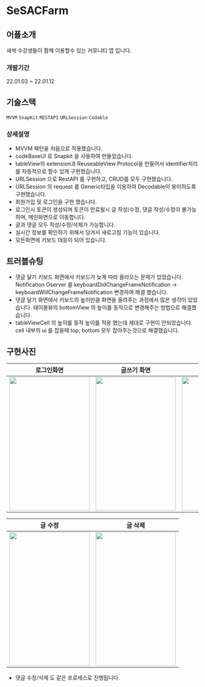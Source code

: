 # SeSACFarm
## 어플소개
새싹 수강생들이 함께 이용할수 있는 커뮤니티 앱 입니다.
### 개발기간
22.01.03 ~ 22.01.12

## 기술스택
`MVVM` `SnapKit` `RESTAPI` `URLSession` `Codable`
### 상세설명
- MVVM 패턴을 처음으로 적용했습니다.
- codeBaseUI 로 Snapkit 을 사용하여 만들었습니다.
- tableView의 extension과 ReuseableView Protocol을 만들어서 identifier처리를 자동적으로 할수 있게 구현했습니다.
- URLSession 으로 RestAPI 를 구현하고, CRUD를 모두 구현했습니다.
- URLSession 의 request 를 Generic타입을 이용하여 Decodable이 용이하도록 구현했습니다.
- 회원가입 및 로그인을 구현 했습니다.
- 로그인시 토큰이 생성되며 토큰이 만료될시 글 작성/수정, 댓글 작성/수정이 불가능하며, 메인화면으로 이동합니다.
- 글과 댓글 모두 작성/수정/삭제가 가능합니다.
- 실시간 정보를 확인하기 위해서 당겨서 새로고침 기능이 있습니다.
- 모든화면에 키보드 대응이 되어 있습니다.

## 트러블슈팅
- 댓글 달기 키보드 화면에서 키보드가 늦게 따라 올라오는 문제가 있었습니다. Notification Oserver 를 keyboardDidChangeFrameNotification -> keyboardWillChangeFrameNotification 변경하여 해결 했습니다.
- 댓글 달기 화면에서 키보드의 높이만큼 화면을 올려주는 과정에서 많은 생각이 있었습니다. 테이블뷰의 bottomView 의 높이를 동적으로 변경해주는 방법으로 해결했습니다.
- tableViewCell 의 높이를 동적 높이를 적용 했는데 제대로 구현이 안되었습니다. cell 내부의 ui 를 잡을때 top, bottom 모두 잡아주는것으로 해결했습니다.

## 구현사진
|로그인화면|글쓰기 화면|댓글쓰기 화면|
|----|----|----|
|<img src="https://user-images.githubusercontent.com/89408824/156142401-3df19201-5bae-45e3-bb4e-6117bab390ee.png" width="210" height="350"/>|<img src="https://user-images.githubusercontent.com/89408824/156141920-dd31cf53-b848-4916-90eb-bc6e86fa7d3c.png" width="210" height="350"/>|<img src="https://user-images.githubusercontent.com/89408824/156141912-3386cc9f-eb53-48b9-b963-ed9b7010e993.png" width="210" height="350"/>

|글 수정|글 삭제|
|-----|----|
|<img src="https://user-images.githubusercontent.com/89408824/156129620-6ec49ee9-3cd4-431b-b22c-e649b18593eb.gif" width="210" height="350"/>| <img src="https://user-images.githubusercontent.com/89408824/156141604-43350097-d268-4937-8652-4bfc62a3c8bd.gif" width="210" height="350"/>|
- 댓글 수정/삭제 도 같은 프로세스로 진행됩니다.
